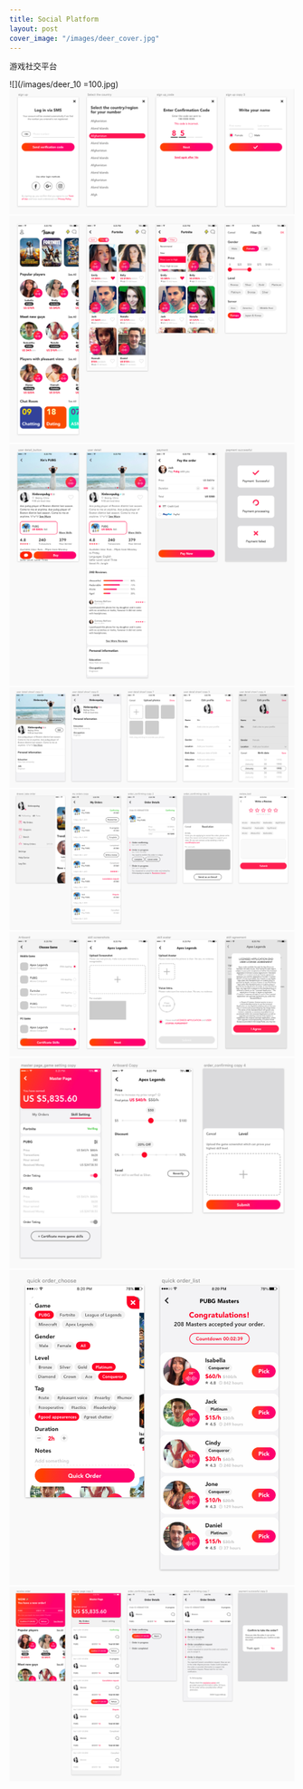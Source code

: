 ```yaml
---
title: Social Platform
layout: post
cover_image: "/images/deer_cover.jpg"
---
```

游戏社交平台

![](/images/deer_10 =100.jpg)
![](/images/deer_1.jpg)
![](/images/deer_2.jpg)
![](/images/deer_3.jpg)
![](/images/deer_4.jpg)
![](/images/deer_5.jpg)
![](/images/deer_6.jpg)
![](/images/deer_7.jpg)
![](/images/deer_8.jpg)
![](/images/deer_9.jpg)
